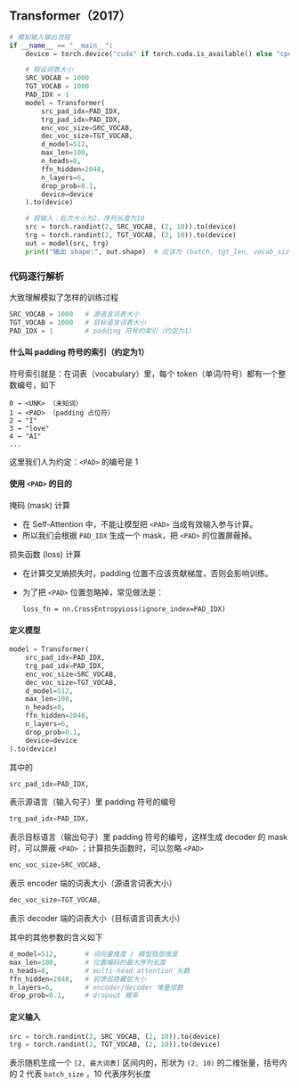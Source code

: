 ## Transformer（2017）

```python
# 模拟输入输出流程
if __name__ == "__main__":
    device = torch.device("cuda" if torch.cuda.is_available() else "cpu")

    # 假设词表大小
    SRC_VOCAB = 1000
    TGT_VOCAB = 1000
    PAD_IDX = 1
    model = Transformer(
        src_pad_idx=PAD_IDX,
        trg_pad_idx=PAD_IDX,
        enc_voc_size=SRC_VOCAB,
        dec_voc_size=TGT_VOCAB,
        d_model=512,
        max_len=100,
        n_heads=8,
        ffn_hidden=2048,
        n_layers=6,
        drop_prob=0.1,
        device=device
    ).to(device)

    # 假输入：批次大小为2，序列长度为10
    src = torch.randint(2, SRC_VOCAB, (2, 10)).to(device)
    trg = torch.randint(2, TGT_VOCAB, (2, 10)).to(device)
    out = model(src, trg)
    print("输出 shape:", out.shape)  # 应该为 (batch, tgt_len, vocab_size)
```

### 代码逐行解析

大致理解模拟了怎样的训练过程

```python
SRC_VOCAB = 1000   # 源语言词表大小
TGT_VOCAB = 1000   # 目标语言词表大小
PAD_IDX = 1        # padding 符号的索引（约定为1）
```

#### 什么叫 padding 符号的索引（约定为1）

符号索引就是：在词表（vocabulary）里，每个 token（单词/符号）都有一个整数编号，如下

```
0 → <UNK> （未知词）
1 → <PAD> （padding 占位符）
2 → "I"
3 → "love"
4 → "AI"
...
```

这里我们人为约定：`<PAD>` 的编号是 1

#### 使用 `<PAD>` 的目的

掩码 (mask) 计算

- 在 Self-Attention 中，不能让模型把 `<PAD>` 当成有效输入参与计算。
- 所以我们会根据 `PAD_IDX` 生成一个 mask，把 `<PAD>` 的位置屏蔽掉。

损失函数 (loss) 计算

- 在计算交叉熵损失时，padding 位置不应该贡献梯度，否则会影响训练。

- 为了把 `<PAD>` 位置忽略掉，常见做法是：

  ```
  loss_fn = nn.CrossEntropyLoss(ignore_index=PAD_IDX)
  ```

#### 定义模型

```python
model = Transformer(
    src_pad_idx=PAD_IDX,
    trg_pad_idx=PAD_IDX,
    enc_voc_size=SRC_VOCAB,
    dec_voc_size=TGT_VOCAB,
    d_model=512,
    max_len=100,
    n_heads=8,
    ffn_hidden=2048,
    n_layers=6,
    drop_prob=0.1,
    device=device
).to(device)
```

其中的

```python
src_pad_idx=PAD_IDX,
```

表示源语言（输入句子）里 padding 符号的编号

```python
trg_pad_idx=PAD_IDX,
```

表示目标语言（输出句子）里 padding 符号的编号，这样生成 decoder 的 mask 时，可以屏蔽 `<PAD>` ；计算损失函数时，可以忽略 `<PAD>`

```python
enc_voc_size=SRC_VOCAB,
```

表示 encoder 端的词表大小（源语言词表大小）

```python
dec_voc_size=TGT_VOCAB,
```

表示 decoder 端的词表大小（目标语言词表大小）

其中的其他参数的含义如下

```python 
d_model=512,       # 词向量维度 / 模型隐层维度
max_len=100,       # 位置编码的最大序列长度
n_heads=8,         # multi-head attention 头数
ffn_hidden=2048,   # 前馈层隐藏层大小
n_layers=6,        # encoder/decoder 堆叠层数
drop_prob=0.1,     # dropout 概率
```

#### 定义输入

```python
src = torch.randint(2, SRC_VOCAB, (2, 10)).to(device)
trg = torch.randint(2, TGT_VOCAB, (2, 10)).to(device)
```

表示随机生成一个 `[2, 最大词表]` 区间内的，形状为 `(2, 10)` 的二维张量，括号内的 2 代表 `batch_size` ，10 代表序列长度

